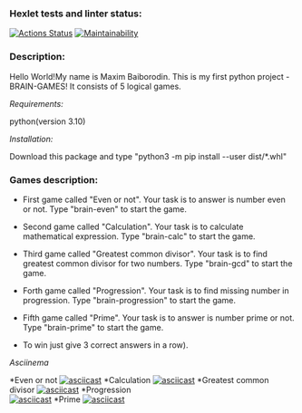 ### Hexlet tests and linter status:
[![Actions Status](https://github.com/MaximBaiborodin/python-project-lvl1/workflows/hexlet-check/badge.svg)](https://github.com/MaximBaiborodin/python-project-lvl1/actions)
[![Maintainability](https://api.codeclimate.com/v1/badges/189aa891bb52cdbf5a71/maintainability)](https://codeclimate.com/github/MaximBaiborodin/python-project-lvl1/maintainability)
### Description:

Hello World!My name is Maxim Baiborodin. This is my first python project - BRAIN-GAMES! It consists of 5 logical games. 

*Requirements:* 

python(version 3.10)

*Installation:*

Download this package and type "python3 -m pip install --user dist/*.whl"

### Games description:
* First game called "Even or not". Your task is to answer is number even or not. Type "brain-even" to start the game.

* Second game called "Calculation". Your task is to calculate mathematical expression. Type "brain-calc" to start the game.

* Third game called "Greatest common divisor". Your task is to find greatest common divisor for two numbers. Type "brain-gcd" to start the game.

* Forth game called "Progression". Your task is to find missing number in progression. Type "brain-progression" to start the game.

* Fifth game called "Prime". Your task is to answer is number prime or not. Type "brain-prime" to start the game.

* To win just give 3 correct answers in a row).


*Asciinema*

*Even or not 
[![asciicast](https://asciinema.org/a/520891.svg)](https://asciinema.org/a/520891)
*Calculation
[![asciicast](https://asciinema.org/a/520892.svg)](https://asciinema.org/a/520892)
*Greatest common divisor 
[![asciicast](https://asciinema.org/a/520893.svg)](https://asciinema.org/a/520893)
*Progression	
[![asciicast](https://asciinema.org/a/520896.svg)](https://asciinema.org/a/520896)
*Prime
[![asciicast](https://asciinema.org/a/520901.svg)](https://asciinema.org/a/520901)
